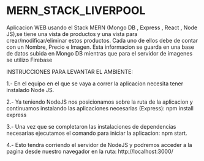 # MERN_STACK_LIVERPOOL
Aplicacion WEB usando el Stack MERN (Mongo DB , Express , React , Node JS),se tiene una vista de productos y una vista para crear/modificar/eliminar estos productos. Cada uno de ellos debe de contar con un Nombre, Precio e Imagen. Esta informacion se guarda en una base de datos subida en Mongo DB mientras que para el servidor de imagenes se utilizo Firebase

INSTRUCCIONES PARA LEVANTAR EL AMBIENTE:

1.- En el equipo en el que se vaya a correr la aplicacion necesita tener instalado Node JS.

2.- Ya teniendo NodeJS nos posicionamos sobre la ruta de la aplicacion y continuamos instalando las aplicaciones necesarias (Express):
npm install express

3.- Una vez que se completaron las instalaciones de dependencias necesarias ejecutamos el comando para iniciar la aplicacion:
npm start.

4.- Esto tendra corriendo el servidor de NodeJS y podremos acceder a la pagina desde nuestro navegador en la ruta:
http://localhost:3000/
